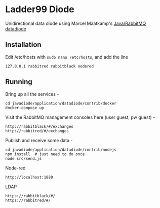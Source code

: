 # Ladder99 Diode

Unidirectional data diode using Marcel Maatkamp's [Java/RabbitMQ datadiode](https://github.com/marcelmaatkamp/rabbitmq-applications/tree/master/application/datadiode)


## Installation

Edit /etc/hosts with `sudo nano /etc/hosts`, and add the line

    127.0.0.1 rabbitred rabbitblack nodered


## Running

Bring up all the services -

    cd javadiode/application/datadiode/contrib/docker
    docker-compose up

Visit the RabbitMQ management consoles here (user guest, pw guest) -

    http://rabbitblack/#/exchanges
    http://rabbitred/#/exchanges

Publish and receive some data -

    cd javadiode/application/datadiode/contrib/nodejs
    npm install  # just need to do once
    node src/send.js

Node-red

    http://localhost:1880

LDAP

    https://rabbitblack/#/
    https://rabbitred/#/


